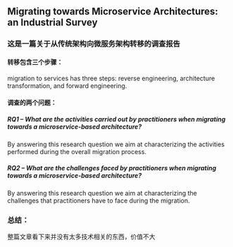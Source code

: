 ## Migrating towards Microservice Architectures: an Industrial Survey
### 这是一篇关于从传统架构向微服务架构转移的调查报告

#### 转移包含三个步骤：
migration to services has three steps: reverse engineering, architecture transformation, and forward engineering.

#### 调查的两个问题：
##### RQ1 – What are the activities carried out by practitioners when migrating towards a microservice-based architecture?
By answering this research question we aim at characterizing the activities performed during the overall migration process.

##### RQ2 – What are the challenges faced by practitioners when migrating towards a microservice-based architecture? 
By answering this research question we aim at characterizing the challenges that practitioners have to face during the migration.



### 总结：
整篇文章看下来并没有太多技术相关的东西，价值不大

